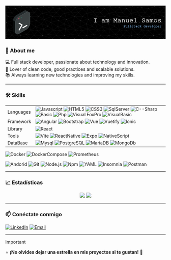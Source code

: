 ![Header](https://raw.githubusercontent.com/ManuelSamos/ManuelSamos/refs/heads/main/github-header-image.png)

### 🌟 About me
💻 Full stack developer, passionate about technology and innovation.  
🚀 Lover of clean code, good practices and scalable solutions.  
📚 Always learning new technologies and improving my skills.


---

### 🛠️ Skills  

|  |  |
| ------------- | ------------- |
| Languages  | ![Javascript](https://shields.io/badge/JavaScript-F7DF1E?style=for-the-badge&logo=JavaScript&logoColor=000) ![HTML5](https://img.shields.io/badge/HTML5-c94c2e?style=for-the-badge&logo=html5&logoColor=white) ![CSS3](https://img.shields.io/badge/CSS3-1572B6?style=for-the-badge&logo=css3&logoColor=white) ![SqlServer](https://img.shields.io/badge/SQL_Server-Experienced-yellowgreen?style=for-the-badge) ![C--Sharp](https://img.shields.io/badge/C%23-C--Sharp-brightgreen?style=for-the-badge&logo=csharp) ![Basic](https://img.shields.io/badge/basic-c94c2e?style=for-the-badge&logo=basic&logoColor=white) ![Php](https://img.shields.io/badge/-PHP-777BB4?style=for-the-badge&logo=php&labelColor=777BB4&logoColor=FFF) ![Visual FoxPro](https://img.shields.io/badge/Visual%20FoxPro-DD0031?style=for-the-badge) ![VisualBasic](https://img.shields.io/badge/Visual%20Basic-305d98?style=for-the-badge)   |
| Framework   | ![Angular](https://img.shields.io/badge/Angular-DD0031?style=for-the-badge&logo=angular&logoColor=white) ![Bootstrap](https://img.shields.io/badge/Bootstrap-563D7C?style=for-the-badge&logo=bootstrap&logoColor=white) ![Vue](https://img.shields.io/badge/Vue.js-35495E?style=for-the-badge&logo=vuedotjs&logoColor=4FC08D) ![Vuetify](https://img.shields.io/static/v1?style=for-the-badge&message=Vuetify&color=373e47&logo=Vuetify&logoColor=8DD6F9&label=) ![Ionic](https://img.shields.io/badge/Ionic-5D80F1?style=for-the-badge&logo=ionic&logoColor=white)   |
| Library   |  ![React](https://img.shields.io/badge/React-61DAFB?style=for-the-badge&logo=react&logoColor=black)  |
| Tools   | ![Vite](https://img.shields.io/badge/Vite-646CFF?style=for-the-badge&logo=Vite&logoColor=white) ![ReactNative](https://img.shields.io/badge/ReactNative-222222?style=for-the-badge&logo=React&logoColor=) ![Expo](https://img.shields.io/badge/Expo-000020?style=for-the-badge&logo=expo&logoColor=white) ![NativeScript](https://img.shields.io/badge/NativeScript-65ADF1?style=for-the-badge&logo=nativescript&logoColor=white)   |
| DataBase   |  ![Mysql](https://img.shields.io/badge/MySQL-4479A1?style=for-the-badge&logo=mysql&logoColor=white) ![PostgreSQL](https://img.shields.io/badge/PostgreSQL-336791?style=for-the-badge&logo=postgresql&logoColor=white) ![MariaDB](https://img.shields.io/badge/MariaDB-003545?style=for-the-badge&logo=mariadb&logoColor=white) ![MongoDb](https://img.shields.io/badge/-MongoDB-13aa52?style=for-the-badge&logo=mongodb&logoColor=white)  |  



![Docker](https://img.shields.io/badge/Docker-2496ED?style=for-the-badge&logo=docker&logoColor=white)
![DockerCompose](https://flat.badgen.net/badge/FOR/DOCKER%20COMPOSE?scale=1.4&icon=https%3A%2F%2Fraw.githubusercontent.com%2FManuelSamos%2FManuelSamos%2F2c7005f3d1ee1bb17474e9db4b6de4e12f3474a6%2Fdockercompose.svg&label)
![Prometheus](https://img.shields.io/badge/Prometheus-E6522C?style=for-the-badge&logo=prometheus&logoColor=white)

![Andorid](https://img.shields.io/badge/Android-3DDC84?style=for-the-badge&logo=Android&logoColor=white)
![Git](https://img.shields.io/badge/Git-c94c2e?style=for-the-badge&logo=git&logoColor=white)
![Node.js](https://img.shields.io/badge/Node.js-339933?style=for-the-badge&logo=nodedotjs&logoColor=white)
![Npm](https://img.shields.io/badge/Npm-DD0031?style=for-the-badge&logo=npm&logoColor=white)
![YAML](https://img.shields.io/badge/Yaml-222222?style=for-the-badge&logo=yaml&logoColor=white)
![Insomnia](https://img.shields.io/badge/Insomnia-4000BF?logo=insomnia&logoColor=white&style=for-the-badge)
![Postman](https://img.shields.io/badge/Postman-FF6C37?style=for-the-badge&logo=Postman&logoColor=white)

---

### 📈 Estadísticas  
<p align="center">
  <img src="https://github-readme-stats.vercel.app/api?username=ManuelSamos&show_icons=true&theme=radical" height="165"/>
  <img src="https://github-readme-streak-stats.herokuapp.com/?user=ManuelSamos&theme=radical" height="165"/>
</p>

---

### 📫 Conéctate conmigo  
[![LinkedIn](https://img.shields.io/badge/LinkedIn-0077B5?style=for-the-badge&logo=linkedin&logoColor=white)](https://www.linkedin.com/in/manuel-samos-16ab22314)  [![Email](https://img.shields.io/badge/Email-D14836?style=for-the-badge&logo=gmail&logoColor=white)](mailto:tucorreo@gmail.com)

---

> [!IMPORTANT]
> ⭐ **¡No olvides dejar una estrella en mis proyectos si te gustan!** 🌟  

